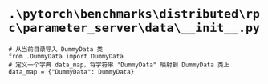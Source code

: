 # `.\pytorch\benchmarks\distributed\rpc\parameter_server\data\__init__.py`

```
# 从当前目录导入 DummyData 类
from .DummyData import DummyData
# 定义一个字典 data_map，将字符串 "DummyData" 映射到 DummyData 类上
data_map = {"DummyData": DummyData}
```